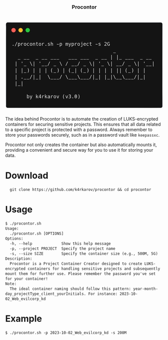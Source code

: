 <h3 align="center">Procontor</h3>
<h1 align="center"> <img src="https://github.com/k4rkarov/Procontor/blob/main/carbon.png" alt="procontor" width="500px"></h1>

The idea behind Procontor is to automate the creation of LUKS-encrypted containers for securing sensitive projects. This ensures that all data related to a specific project is protected with a password. Always remember to store your passwords securely, such as in a password vault like `keepassxc`.

Procontor not only creates the container but also automatically mounts it, providing a convenient and secure way for you to use it for storing your data.


# Download

```
  git clone https://github.com/k4rkarov/procontor && cd procontor
```

# Usage

```
$ ./procontor.sh
Usage:
  ./procontor.sh [OPTIONS]
Options:
  -h, --help             Show this help message
  -p, --project PROJECT  Specify the project name
  -s, --size SIZE        Specify the container size (e.g., 500M, 5G)
Description:
  Procontor is a Project Container Creator designed to create LUKS-encrypted containers for handling sensitive projects and subsequently mount them for further use. Please remember the password you've set for your container!
Note:
  The ideal container naming should follow this pattern: year-month-day_projectType_client_yourInitials. For instance: 2023-10-02_Web_evilcorp_kd
```

# Example

```
$ ./procontor.sh -p 2023-10-02_Web_evilcorp_kd -s 200M
```
